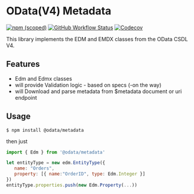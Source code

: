 # OData(V4) Metadata

[![npm (scoped)](https://img.shields.io/npm/v/@odata/metadata)](https://www.npmjs.com/package/@odata/metadata)
[![GitHub Workflow Status](https://img.shields.io/github/workflow/status/Soontao/odata-v4-metadata/Node%20CI?label=nodejs)](https://github.com/Soontao/odata-v4-metadata/actions?query=workflow%3A%Node+CI%22)
[![Codecov](https://codecov.io/gh/Soontao/odata-v4-metadata/branch/master/graph/badge.svg)](https://codecov.io/gh/Soontao/odata-v4-metadata)


This library implements the EDM and EMDX classes from the OData CSDL V4. 

## Features

- Edm and Edmx classes
- will provide Validation logic - based on specs (-on the way)
- will Download and parse metadata from $metadata document or uri endpoint

## Usage

```
$ npm install @odata/metadata
```

then just

```js
import { Edm } from '@odata/metadata'

let entityType = new edm.EntityType({
   name: "Orders", 
   property: [{ name:"OrderID", type: Edm.Integer }]
})
entityType.properties.push(new Edm.Property(...))
```
